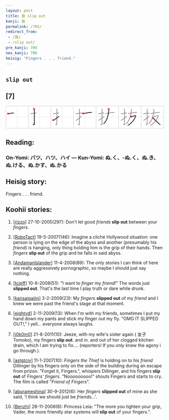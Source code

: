 ```yaml
---
layout: post
title: 抜 slip out
kanji: 抜
permalink: /705/
redirect_from:
 - /抜/
 - /slip out/
pre_kanji: 704
nex_kanji: 706
heisig: "Fingers . . . friend."
---
```


## `slip out`

## [7]

<div class="stroke"><img src="../images/E68A9C.png" /></div>

## Reading:

### On-Yomi: バツ、ハツ、ハイ &mdash; Kun-Yomi: ぬ.く、-ぬ.く、ぬ.き、ぬ.ける、ぬ.かす、ぬ.かる

## Heisig story:

Fingers . . . friend.

## Koohii stories:

1) [<a href="http://kanji.koohii.com/profile/rizzo">rizzo</a>] 27-10-2005(297): Don&#039;t let good <em>friends</em><strong> slip out</strong> between your <em>fingers</em>.

2) [<a href="http://kanji.koohii.com/profile/RoboTact">RoboTact</a>] 19-5-2007(146): Imagine a cliché Hollywood situation: one person is lying on the edge of the abyss and another (presumably his <em>friend</em>) is hanging, only thing holding him is the grip of their hands. Then <em>fingers</em> <strong>slip out</strong> of the grip and he falls in said abyss.

3) [<a href="http://kanji.koohii.com/profile/AndamanIslander">AndamanIslander</a>] 11-4-2008(89): The only stories I can think of here are really aggressively pornographic, so maybe I should just say nothing.

4) [<a href="http://kanji.koohii.com/profile/tcjeff">tcjeff</a>] 10-6-2008(51): &quot;I want to <em>finger</em> my <em>friend</em>!&quot; The words just <strong>slipped out</strong>. That&#039;s the last time I play truth or dare while drunk.

5) [<a href="http://kanji.koohii.com/profile/kansaigaijin">kansaigaijin</a>] 3-2-2009(23): My <em>finger</em>s <strong>slipped out</strong> of my <em>friend</em> and I knew we were past the friend&#039;s stage at that moment.

6) [<a href="http://kanji.koohii.com/profile/eightyd">eightyd</a>] 2-11-2009(13): When I&#039;m with my friends, sometimes I put my hand down my pants and stick my finger out my fly. &quot;OMG IT SLIPPED OUT!,&quot; I yell... everyone always laughs.

7) [<a href="http://kanji.koohii.com/profile/j0k0m0">j0k0m0</a>] 21-8-2011(10): Jeeze, with my wife&#039;s sister again ( 友子 Tomoko), my fingers<strong> slip out</strong>. and in. and out of her clogged kitchen drain, which I am trying to fix.... (reporters! If you only knew the agony i go through.).

8) [<a href="http://kanji.koohii.com/profile/astgtciv">astgtciv</a>] 11-1-2007(10): <em>Fingers the Thief</em> is holding on to his <em>friend</em> Dillinger by his fingers only on the side of the building during an escape from prizon. &quot;Forget it, Fingers.&quot;, whispers Dillinger, and his fingers<strong> slip out</strong> of <em>Fingers&#039; fingers</em>. &quot;Nooooooooo!&quot; shouts Fingers and starts to cry. The film is called &quot;<em>Friend of Fingers</em>&quot;.

9) [<a href="http://kanji.koohii.com/profile/aburameshina">aburameshina</a>] 30-9-2012(6): Her <em>fingers</em> <strong>slipped out</strong> of mine as she said, &#039;I think we should just be <em>friends</em>...&#039;.

10) [<a href="http://kanji.koohii.com/profile/Benzhi">Benzhi</a>] 28-11-2008(6): Princess Leia: &quot;The more you tighten your grip, Vader, the more friendly star systems will<strong> slip out</strong> of your fingers.&quot;.
